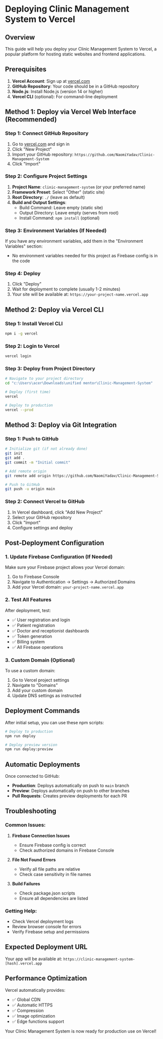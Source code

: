 # Deploying Clinic Management System to Vercel

## Overview
This guide will help you deploy your Clinic Management System to Vercel, a popular platform for hosting static websites and frontend applications.

## Prerequisites

1. **Vercel Account**: Sign up at [vercel.com](https://vercel.com)
2. **GitHub Repository**: Your code should be in a GitHub repository
3. **Node.js**: Install Node.js (version 14 or higher)
4. **Vercel CLI** (optional): For command-line deployment

## Method 1: Deploy via Vercel Web Interface (Recommended)

### Step 1: Connect GitHub Repository
1. Go to [vercel.com](https://vercel.com) and sign in
2. Click "New Project"
3. Import your GitHub repository: `https://github.com/NaomiYadav/Clinic-Management-System`
4. Click "Import"

### Step 2: Configure Project Settings
1. **Project Name**: `clinic-management-system` (or your preferred name)
2. **Framework Preset**: Select "Other" (static site)
3. **Root Directory**: `./` (leave as default)
4. **Build and Output Settings**:
   - Build Command: Leave empty (static site)
   - Output Directory: Leave empty (serves from root)
   - Install Command: `npm install` (optional)

### Step 3: Environment Variables (If Needed)
If you have any environment variables, add them in the "Environment Variables" section:
- No environment variables needed for this project as Firebase config is in the code

### Step 4: Deploy
1. Click "Deploy"
2. Wait for deployment to complete (usually 1-2 minutes)
3. Your site will be available at: `https://your-project-name.vercel.app`

## Method 2: Deploy via Vercel CLI

### Step 1: Install Vercel CLI
```bash
npm i -g vercel
```

### Step 2: Login to Vercel
```bash
vercel login
```

### Step 3: Deploy from Project Directory
```bash
# Navigate to your project directory
cd "c:\Users\acer\Downloads\unified mentor\Clinic-Management-System"

# Deploy (first time)
vercel

# Deploy to production
vercel --prod
```

## Method 3: Deploy via Git Integration

### Step 1: Push to GitHub
```bash
# Initialize git (if not already done)
git init
git add .
git commit -m "Initial commit"

# Add remote origin
git remote add origin https://github.com/NaomiYadav/Clinic-Management-System.git

# Push to GitHub
git push -u origin main
```

### Step 2: Connect Vercel to GitHub
1. In Vercel dashboard, click "Add New Project"
2. Select your GitHub repository
3. Click "Import"
4. Configure settings and deploy

## Post-Deployment Configuration

### 1. Update Firebase Configuration (If Needed)
Make sure your Firebase project allows your Vercel domain:
1. Go to Firebase Console
2. Navigate to Authentication → Settings → Authorized Domains
3. Add your Vercel domain: `your-project-name.vercel.app`

### 2. Test All Features
After deployment, test:
- ✅ User registration and login
- ✅ Patient registration
- ✅ Doctor and receptionist dashboards
- ✅ Token generation
- ✅ Billing system
- ✅ All Firebase operations

### 3. Custom Domain (Optional)
To use a custom domain:
1. Go to Vercel project settings
2. Navigate to "Domains"
3. Add your custom domain
4. Update DNS settings as instructed

## Deployment Commands

After initial setup, you can use these npm scripts:

```bash
# Deploy to production
npm run deploy

# Deploy preview version
npm run deploy:preview
```

## Automatic Deployments

Once connected to GitHub:
- **Production**: Deploys automatically on push to `main` branch
- **Preview**: Deploys automatically on push to other branches
- **Pull Requests**: Creates preview deployments for each PR

## Troubleshooting

### Common Issues:

1. **Firebase Connection Issues**
   - Ensure Firebase config is correct
   - Check authorized domains in Firebase Console

2. **File Not Found Errors**
   - Verify all file paths are relative
   - Check case sensitivity in file names

3. **Build Failures**
   - Check package.json scripts
   - Ensure all dependencies are listed

### Getting Help:
- Check Vercel deployment logs
- Review browser console for errors
- Verify Firebase setup and permissions

## Expected Deployment URL
Your app will be available at: `https://clinic-management-system-[hash].vercel.app`

## Performance Optimization
Vercel automatically provides:
- ✅ Global CDN
- ✅ Automatic HTTPS
- ✅ Compression
- ✅ Image optimization
- ✅ Edge functions support

Your Clinic Management System is now ready for production use on Vercel!
